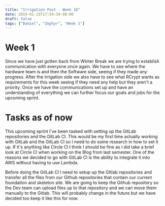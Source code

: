 ```yaml
---
title: "Irrigation Post - Week 16"
date: 2019-01-25T17:54:39-08:00
draft: false
tags: ["Daniel", "Zephyr", "Week 1"]
---
```


# Week 1
Since we have just gotten back from Winter Break we are trying to establish communication with everyone once again. We have to see where the hardware team is and then the Software side, seeing if they made any progress. After the Irrigation side we also have to see what RCrypt wants as requirements for this week seeing if they need any help but they aren't a priority. Once we have the communications set up and have an understanding of everything we can further focus our goals and jobs for the upcoming sprint.

# Tasks as of now
This upcoming sprint I've been tasked with setting up the GitLab repositories and the GitLab CI. This would be my first time actually working with GitLab and the GitLab CI so I need to do some research in how to set it up. If it's anything like Circle CI I think I should be fine as I did take a brief look at Circle CI when working on the Blog from last semester. One of the reasons we decided to go with GitLab CI is the ability to integrate it into AWS without having to use Lambda.

Before doing the GitLab CI I need to setup up the GItlab repositories and transfer all the files from our Github repositories that contain our current foundation and skeleton site. We are going to keep the Github repository so the Dev team can upload files up to that repository and we can move them manually to the Gitlab. This will probably change in the future but we have decided too keep it like this for now.
